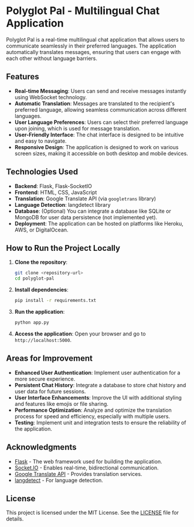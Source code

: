 
# Polyglot Pal - Multilingual Chat Application

Polyglot Pal is a real-time multilingual chat application that allows users to communicate seamlessly in their preferred languages. The application automatically translates messages, ensuring that users can engage with each other without language barriers.

## Features

- **Real-time Messaging**: Users can send and receive messages instantly using WebSocket technology.
- **Automatic Translation**: Messages are translated to the recipient's preferred language, allowing seamless communication across different languages.
- **User Language Preferences**: Users can select their preferred language upon joining, which is used for message translation.
- **User-Friendly Interface**: The chat interface is designed to be intuitive and easy to navigate.
- **Responsive Design**: The application is designed to work on various screen sizes, making it accessible on both desktop and mobile devices.

## Technologies Used

- **Backend**: Flask, Flask-SocketIO
- **Frontend**: HTML, CSS, JavaScript
- **Translation**: Google Translate API (via `googletrans` library)
- **Language Detection**: langdetect library
- **Database**: (Optional) You can integrate a database like SQLite or MongoDB for user data persistence (not implemented yet).
- **Deployment**: The application can be hosted on platforms like Heroku, AWS, or DigitalOcean.

## How to Run the Project Locally

1. **Clone the repository**:
   ```bash
   git clone <repository-url>
   cd polyglot-pal
   ```

2. **Install dependencies**:
   ```bash
   pip install -r requirements.txt
   ```

3. **Run the application**:
   ```bash
   python app.py
   ```

4. **Access the application**: Open your browser and go to `http://localhost:5000`.

## Areas for Improvement

- **Enhanced User Authentication**: Implement user authentication for a more secure experience.
- **Persistent Chat History**: Integrate a database to store chat history and user data for future sessions.
- **User Interface Enhancements**: Improve the UI with additional styling and features like emojis or file sharing.
- **Performance Optimization**: Analyze and optimize the translation process for speed and efficiency, especially with multiple users.
- **Testing**: Implement unit and integration tests to ensure the reliability of the application.

## Acknowledgments

- [Flask](https://flask.palletsprojects.com/) - The web framework used for building the application.
- [Socket.IO](https://socket.io/) - Enables real-time, bidirectional communication.
- [Google Translate API](https://cloud.google.com/translate/docs) - Provides translation services.
- [langdetect](https://pypi.org/project/langdetect/) - For language detection.

## License

This project is licensed under the MIT License. See the [LICENSE](LICENSE) file for details.
